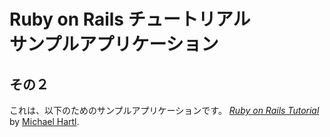 # Ruby on Rails チュートリアル<br>サンプルアプリケーション

## その２

これは、以下のためのサンプルアプリケーションです。
[*Ruby on Rails Tutorial*](http://railstutorial.jp/)
by [Michael Hartl](http://michaelhartl.com/).